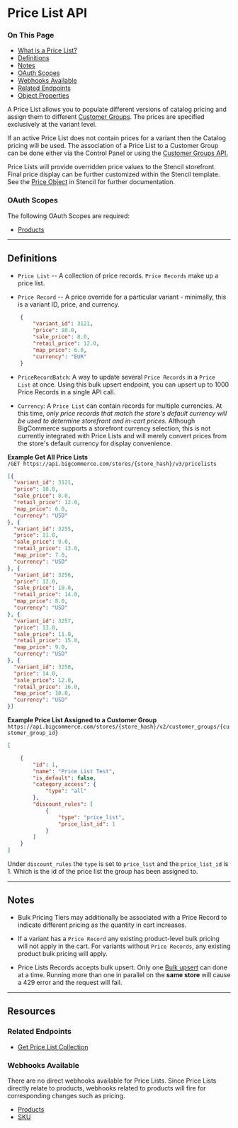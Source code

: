 <h1>Price List API</h1>
<div class="otp" id="no-index">
	<h3> On This Page </h3>
	<ul>
        <li><a href="#pricelist_what-is-a-pricelist">What is a Price List?</a></li>
        <li><a href="#pricelist_definitions">Definitions</a></li>
        <li><a href="#pricelist_notes">Notes</a></li>
        <li><a href="#pricelist_oauth-scopes">OAuth Scopes</a></li>
        <li><a href="#pricelist_available-webhooks">Webhooks Available</a></li>
    		<li><a href="#pricelist_related-endpoints">Related Endpoints</a></li>
        <li><a href="#pricelist_object-properties">Object Properties</a></li>
	</ul>
</div>

<a href='#pricelist_what-is-a-pricelist' aria-hidden='true' class='block-anchor'  id='pricelist_what-is-a-pricelist'><i aria-hidden='true' class='linkify icon'></i></a>

A Price List allows you to populate different versions of catalog pricing and assign them to different [Customer Groups](/api-reference/customer-subscribers/customers-api). The prices are specified exclusively at the variant level. 

If an active Price List does not contain prices for a variant then the Catalog pricing will be used. The association of a Price List to a Customer Group can be done either via the Control Panel or using the [Customer Groups API.](/api-reference/customer-subscribers/customers-api)

Price Lists will provide overridden price values to the Stencil storefront. Final price display can be further customized within the Stencil template. See the [Price Object](https://stencil.bigcommerce.com/docs/price-object-properties) in Stencil for further documentation.

### OAuth Scopes
The following OAuth Scopes are required:
* [Products](/api-docs/getting-started/basics/authentication#authentication_oauth-scopes)

---

<a href='#pricelist_definitions' aria-hidden='true' class='block-anchor'  id='pricelist_definitions'><i aria-hidden='true' class='linkify icon'></i></a>

## Definitions

- `Price List` -- A collection of price records. `Price Records` make up a price list.
 
- `Price Record` --  A price override for a particular variant - minimally, this is a variant ID, price, and currency.
        
```json
	{
		"variant_id": 3121,
		"price": 10.0,
		"sale_price": 8.0,
		"retail_price": 12.0,
		"map_price": 6.0,
		"currency": "EUR"
	}
```

        
- `PriceRecordBatch`: A way to update several `Price Records` in a `Price List` at once. Using this bulk upsert endpoint, you can upsert up to 1000 Price Records in a single API call.

- `Currency`:  A `Price List` can contain records for multiple currencies. At this time, *only price records that match the store's default currency will be used to determine storefront and in-cart prices.* Although BigCommerce supports a storefront currency selection, this is not currently integrated with Price Lists and will merely convert prices from the store's default currency for display convenience.


<!--
title: "Example Price List"
subtitle: ""
lineNumbers: true
-->

**Example Get All Price Lists**  
`/GET https://api.bigcommerce.com/stores/{store_hash}/v3/pricelists`

```json
[{
  "variant_id": 3121,
  "price": 10.0,
  "sale_price": 8.0,
  "retail_price": 12.0,
  "map_price": 6.0,
  "currency": "USD"
}, {
  "variant_id": 3255,
  "price": 11.0,
  "sale_price": 9.0,
  "retail_price": 13.0,
  "map_price": 7.0,
  "currency": "USD"
}, {
  "variant_id": 3256,
  "price": 12.0,
  "sale_price": 10.0,
  "retail_price": 14.0,
  "map_price": 8.0,
  "currency": "USD"
}, {
  "variant_id": 3257,
  "price": 13.0,
  "sale_price": 11.0,
  "retail_price": 15.0,
  "map_price": 9.0,
  "currency": "USD"
}, {
  "variant_id": 3258,
  "price": 14.0,
  "sale_price": 12.0,
  "retail_price": 16.0,
  "map_price": 10.0,
  "currency": "USD"
}] 
```

<!--
title: "Example Price List assigned to a customer group"
subtitle: ""
lineNumbers: true
-->

**Example Price List Assigned to a Customer Group**  
`https://api.bigcommerce.com/stores/{store_hash}/v2/customer_groups/{customer_group_id}`

```json
[

    {
        "id": 1,
        "name": "Price List Test",
        "is_default": false,
        "category_access": {
            "type": "all"
        },
        "discount_rules": [
            {
                "type": "price_list",
                "price_list_id": 1
            }
        ]
    }
]
```

Under `discount_rules` the `type` is set to `price_list` and the `price_list_id` is 1. Which is the id of the price list the group has been assigned to.

---

<a href='#pricelist_notes' aria-hidden='true' class='block-anchor'  id='pricelist_notes'><i aria-hidden='true' class='linkify icon'></i></a>

## Notes

- Bulk Pricing Tiers may additionally be associated with a Price Record to indicate different pricing as the quantity in cart increases.
  
- If a variant has a `Price Record` any existing product-level bulk pricing will not apply in the cart.  For variants without `Price Records`, any existing product bulk pricing will apply.

- Price Lists Records accepts bulk upsert. Only one [Bulk upsert](https://developer.bigcommerce.com/api-reference/catalog/pricelists-api/price-lists-records/setpricelistrecordcollection) can done at a time. Running more than one in parallel on the **same store** will cause a 429 error and the request will fail. 

---

## Resources

### Related Endpoints
* [Get Price List Collection](/api-reference/catalog/pricelists-api/price-lists/getpricelistcollection)

### Webhooks Available

There are no direct webhooks available for Price Lists. Since Price Lists directly relate to products, webhooks related to products will fire for corresponding changes such as pricing. 

* [Products](/api-docs/getting-started/webhooks/webhook-events#webhook-events_products)
* [SKU](/api-docs/getting-started/webhooks/webhook-events#webhook-events_sku)
